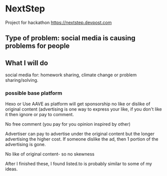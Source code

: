 # NextStep
Project for hackathon https://nextstep.devpost.com

## Type of problem:  social media is causing problems for people

## What I will do

social media for: homework sharing, climate change or problem sharing/solving.

### possible base platform
Hexo or
Use AAVE as platform will get sponsorship
no like or dislike of original content (advertising is one way to express your like, if you don't like it then ignore or pay to comment.

No free comment (you pay for you opinion inspired by other)

Advertiser can pay to advertise under the original content but the longer advertising the higher cost. If someone dislike the ad, then 1 portion of the advertising is gone.

No like of original content- so no skewness

After I finished these, I found listed.to is probably similar to some of my ideas.
